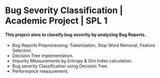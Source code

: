 # Bug Severity Classification | Academic Project | SPL 1

#### This project aims to classify bug severity by analyzing Bug Reports.
* Bug Reports Preprocessing: Tokenization, Stop Word Removal, Feature Selection.
* Decision Tree implementation.   
* Impurity Measurements by Entropy & Gini Index calculation.     
* Bug severity Classification using Decision Tree.
* Performance measurement.
